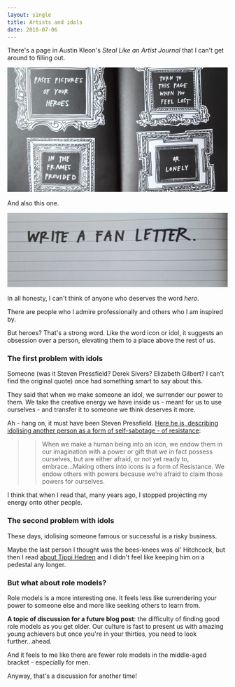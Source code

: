 ```yaml
---
layout: single
title: Artists and idols
date: 2018-07-06
---
```


There's a page in Austin Kleon's *Steal Like an Artist Journal* that I can't get around to filling out.

![Steal Like an Artist Journal - idols](/images/artist-idols1.jpg)

And also this one.

![Steal Like an Artist Journal - write a fan letter](/images/artist-idols2.jpg)

In all honesty, I can't think of anyone who deserves the word *hero*.

There are people who I admire professionally and others who I am inspired by. 

But heroes? That's a strong word. Like the word icon or idol, it suggests an obsession over a person, elevating them to a place above the rest of us. 

### The first problem with idols

Someone (was it Steven Pressfield? Derek Sivers? Elizabeth Gilbert? I can't find the original quote) once had something smart to say about this.

They said that when we make someone an idol, we surrender our power to them. We take the creative energy we have inside us - meant for us to use ourselves - and transfer it to someone we think deserves it more.

Ah - hang on, it must have been Steven Pressfield. [Here he is, describing idolising another person as a form of self-sabotage - of resistance](https://stevenpressfield.com/2010/07/icons-and-iconization/):

>> When we make a human being into an icon, we endow them in our imagination with a power or gift that we in fact possess ourselves, but are either afraid, or not yet ready to, embrace...Making others into icons is a form of Resistance. We endow others with powers because we’re afraid to claim those powers for ourselves.

I think that when I read that, many years ago, I stopped projecting my energy onto other people.

### The second problem with idols

These days, idolising someone famous or successful is a risky business.

Maybe the last person I thought was the bees-knees was ol' Hitchcock, but then I read [about Tippi Hedren](https://variety.com/2017/film/news/tippi-hedren-alfred-hitchcock-the-birds-sexual-harassment-1202637959/) and I didn't feel like keeping him on a pedestal any longer.

### But what about role models?

Role models is a more interesting one. It feels less like surrendering your power to someone else and more like seeking others to learn from.

**A topic of discussion for a future blog post**: the difficulty of finding good role models as you get older. Our culture is fast to present us with amazing young achievers but once you're in your thirties, you need to look further...ahead. 

And it feels to me like there are fewer role models in the middle-aged bracket - especially for men. 

Anyway, that's a discussion for another time! 
